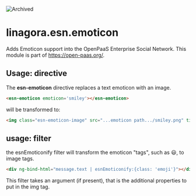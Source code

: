 ![Archived](https://img.shields.io/badge/Current_Status-archived-blue?style=flat)

# linagora.esn.emoticon

Adds Emoticon support into the OpenPaaS Enterprise Social Network. This module is part of https://open-paas.org/.

## Usage: directive

The **esn-emoticon** directive replaces a text emoticon with an image.

```html
<esn-emoticon emoticon='smiley'></esn-emoticon>
```
will be transformed to:
```html
<img class="esn-emoticon-image" src="...emoticon path.../smiley.png" title='smiley'>
```

## usage: filter

the esnEmoticonify filter will transform the emoticon "tags", such as :smiley:, to image tags.

```html
<div ng-bind-html="message.text | esnEmoticonify:{class: 'emoji'}"></div>
```

This filter takes an argument (if present), that is the additional properties to put in the img tag.
